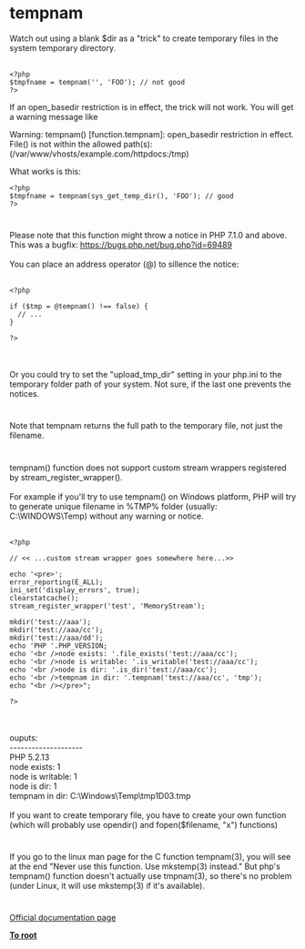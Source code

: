 # tempnam



Watch out using a blank $dir as a "trick" to create temporary files in the system temporary directory.<br><br>

```
<?php
$tmpfname = tempnam('', 'FOO'); // not good
?>
```


If an open_basedir restriction is in effect, the trick will not work. You will get a warning message like

Warning: tempnam() [function.tempnam]: open_basedir restriction in effect.
File() is not within the allowed path(s): (/var/www/vhosts/example.com/httpdocs:/tmp)

What works is this:



```
<?php
$tmpfname = tempnam(sys_get_temp_dir(), 'FOO'); // good
?>
```
  

#

Please note that this function might throw a notice in PHP 7.1.0 and above. This was a bugfix: https://bugs.php.net/bug.php?id=69489<br><br>You can place an address operator (@) to sillence the notice:<br><br>

```
<?php

if ($tmp = @tempnam() !== false) {
  // ...
}

?>
```
<br><br>Or you could try to set the "upload_tmp_dir" setting in your php.ini to the temporary folder path of your system. Not sure, if the last one prevents the notices.  

#

Note that tempnam returns the full path to the temporary file, not just the filename.  

#

tempnam() function does not support custom stream wrappers registered by stream_register_wrapper(). <br><br>For example if you&apos;ll try to use tempnam() on Windows platform, PHP will try to generate unique filename in %TMP% folder (usually: C:\WINDOWS\Temp) without any warning or notice.<br><br>

```
<?php

// << ...custom stream wrapper goes somewhere here...>>

echo '<pre>';
error_reporting(E_ALL);
ini_set('display_errors', true);
clearstatcache();
stream_register_wrapper('test', 'MemoryStream');

mkdir('test://aaa');
mkdir('test://aaa/cc');
mkdir('test://aaa/dd'); 
echo 'PHP '.PHP_VERSION;
echo '<br />node exists: '.file_exists('test://aaa/cc');
echo '<br />node is writable: '.is_writable('test://aaa/cc');
echo '<br />node is dir: '.is_dir('test://aaa/cc');
echo '<br />tempnam in dir: '.tempnam('test://aaa/cc', 'tmp');
echo "<br /></pre>";

?>
```
<br><br>ouputs:<br>--------------------<br>PHP 5.2.13<br>node exists: 1<br>node is writable: 1<br>node is dir: 1<br>tempnam in dir: C:\Windows\Temp\tmp1D03.tmp<br><br>If you want to create temporary file, you have to create your own function (which will probably use opendir() and fopen($filename, "x") functions)  

#

If you go to the linux man page for the C function tempnam(3), you will see at the end "Never use this function. Use mkstemp(3) instead." But php&apos;s tempnam() function doesn&apos;t actually use tmpnam(3), so there&apos;s no problem (under Linux, it will use mkstemp(3) if it&apos;s available).  

#

[Official documentation page](https://www.php.net/manual/en/function.tempnam.php)

**[To root](/README.md)**